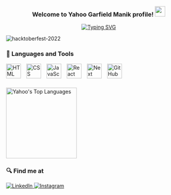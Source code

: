 <h3 align="center">
  Welcome to Yahoo Garfield Manik profile!
  <img src="https://media.giphy.com/media/hvRJCLFzcasrR4ia7z/giphy.gif" width="28">
</h3>

<p align="center">
   <a href="https://git.io/typing-svg"><img src="https://readme-typing-svg.demolab.com?font=Fira+Code&pause=1000&center=true&width=450&lines=Beginner+Frontend+Web+Developer;Always+Learning+New+Things;Coding+Lover+From+Indonesia" alt="Typing SVG" /></a>
</p>

![hacktoberfest-2022](https://user-images.githubusercontent.com/100346233/199377903-785cc33b-2153-4bdf-96b6-db36b0715d1b.png)


### 🧰 Languages and Tools

<img align="left" alt="HTML" width="40px" style="margin-right:15px;" src="https://cdn.jsdelivr.net/gh/devicons/devicon/icons/html5/html5-plain.svg" />
<img align="left" alt="CSS" width="40px" style="margin-right:15px;" src="https://cdn.jsdelivr.net/gh/devicons/devicon/icons/css3/css3-plain.svg" />
<img align="left" alt="JavaScript" width="40px" style="margin-right:15px;" src="https://cdn.jsdelivr.net/gh/devicons/devicon/icons/javascript/javascript-plain.svg" />
<img align="left" alt="React" width="40px" style="margin-right:15px;" src="https://cdn.jsdelivr.net/gh/devicons/devicon/icons/react/react-original.svg" />
<img align="left" alt="Next" width="40px" style="margin-right:15px;" src="https://cdn.jsdelivr.net/gh/devicons/devicon/icons/nextjs/nextjs-original.svg" />
<img align="left" alt="GitHub" width="40px" style="margin-right:15px;" src="https://cdn.jsdelivr.net/gh/devicons/devicon/icons/github/github-original.svg" />

<br>
<br>
<br>

<a href="https://github.com/anuraghazra/github-readme-stats"><img alt="Yahoo's Top Languages" src="https://github-readme-stats.vercel.app/api/top-langs/?username=yahoogm&langs_count=8&layout=compact&theme=react&hide_border=true&bg_color=1F222E&title_color=F85D7F&icon_color=F8D866&hide=Jupyter%20Notebook" height="192px"/></a>


### 🔍 Find me at

<p> 
  <a href="https://www.linkedin.com/in/yahoo-garfield-manik-24b67b210/" target="blank">
    <img alt="LinkedIn" src="https://img.shields.io/badge/linkedin-%230077B5.svg?&style=for-the-badge&logo=linkedin&logoColor=white" />
  </a> 
  <a href="https://www.instagram.com/yahoomanik/" target="blank">
    <img alt="Instagram" src="https://img.shields.io/badge/instagram-%23E4405F.svg?&style=for-the-badge&logo=instagram&logoColor=white" />
  </a> 
</p>

